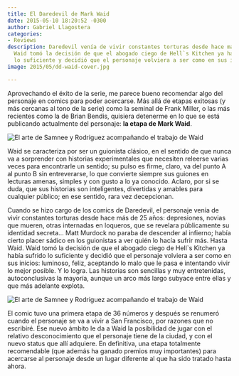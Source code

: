 ```yaml
---
title: El Daredevil de Mark Waid
date: 2015-05-10 18:20:52 -0300
author: Gabriel Llagostera
categories:
- Reviews
description: Daredevil venía de vivir constantes torturas desde hace más de 25 años,
  Waid tomó la decisión de que el abogado ciego de Hell`s Kitchen ya había sufrido
  lo suficiente y decidió que el personaje volviera a ser como en sus inicios.
image: 2015/05/dd-waid-cover.jpg

---
```

Aprovechando el éxito de la serie, me parece bueno recomendar algo del personaje en comics para poder acercarse. Más allá de etapas exitosas (y más cercanas al tono de la serie) como la seminal de Frank Miller, o las más recientes como la de Brian Bendis, quisiera detenerme en lo que se está publicando actualmente del personaje: **la etapa de Mark Waid**.

![El arte de Samnee y Rodriguez acompañando el trabajo de Waid](/img/2015/05/dd-waid-01.jpg)

Waid se caracteriza por ser un guionista clásico, en el sentido de que nunca va a sorprender con historias experimentales que necesiten releerse varias veces para encontrarle un sentido; su pulso es firme, claro, va del punto A al punto B sin entreverarse, lo que convierte siempre sus guiones en lecturas amenas, simples y con gusto a lo ya conocido. Aclaro, por si se duda, que sus historias son inteligentes, divertidas y amables para cualquier público; en ese sentido, rara vez decepcionan.

Cuando se hizo cargo de los comics de Daredevil, el personaje venía de vivir constantes torturas desde hace más de 25 años: depresiones, novias que mueren, otras internadas en loqueros, que se revelara públicamente su identidad secreta… Matt Murdock no paraba de descender al infierno; había cierto placer sádico en los guionistas a ver quién lo hacía sufrir más. Hasta Waid. Waid tomó la decisión de que el abogado ciego de Hell`s Kitchen ya había sufrido lo suficiente y decidió que el personaje volviera a ser como en sus inicios: luminoso, feliz, aceptando lo malo que le pasa e intentando vivir lo mejor posible. Y lo logra. Las historias son sencillas y muy entretenidas, autoconclusivas la mayoría, aunque un arco más largo subyace entre ellas y que más adelante explota.

![El arte de Samnee y Rodriguez acompañando el trabajo de Waid](/img/2015/05/dd-waid-02.jpg)

El comic tuvo una primera etapa de 36 números y después se renumeró cuando el personaje se va a vivir a San Francisco, por razones que no escribiré. Ese nuevo ámbito le da a Waid la posibilidad de jugar con el relativo desconocimiento que el personaje tiene de la ciudad, y con el nuevo status que allí adquiere. En definitiva, una etapa totalmente recomendable (que además ha ganado premios muy importantes) para acercarse al personaje desde un lugar diferente al que ha sido tratado hasta ahora.

